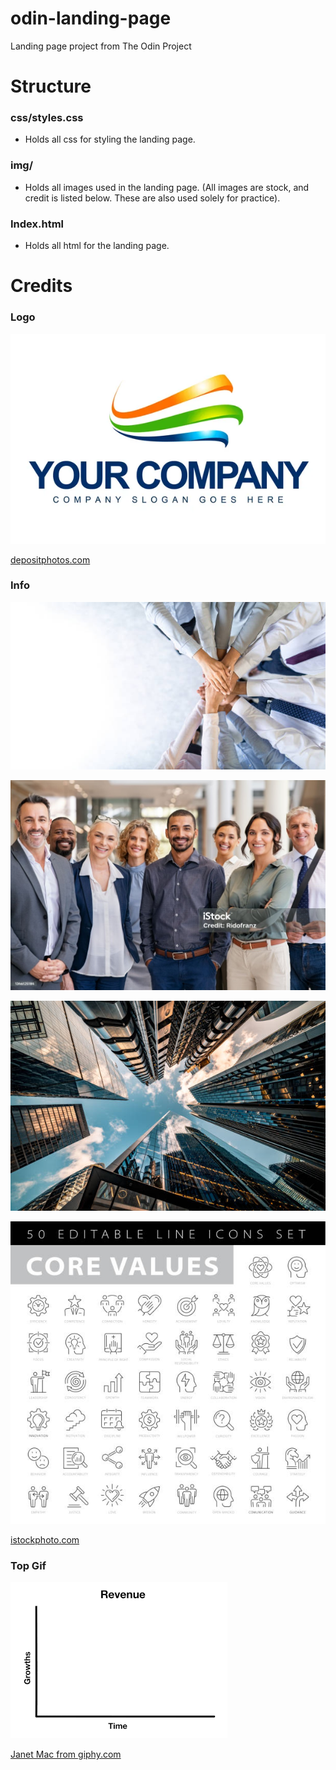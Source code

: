 # odin-landing-page

Landing page project from The Odin Project

# Structure

### css/styles.css

- Holds all css for styling the landing page.

### img/

- Holds all images used in the landing page. (All images are stock, and credit is listed below. These are also used solely for practice).

### Index.html

- Holds all html for the landing page.

# Credits

### Logo

![logo](img/logo.jpg)

[depositphotos.com](https://depositphotos.com/photos/logo.html)

### Info

![hands](img/hands.jpeg)

![corporate-people](img/corporate-people.jpeg)

![buildings](img/buildings.jpeg)

![values](img/values.jpeg)

[istockphoto.com](https://www.istockphoto.com/search/2/image?family=creative&phrase=corporate)

### Top Gif

![stonks](img/stonks.gif)

[Janet Mac from giphy.com](https://giphy.com/gifs/janet-mac-humane-resources-great-lakes-water-N2QQfEMAogAEQhJlkw)